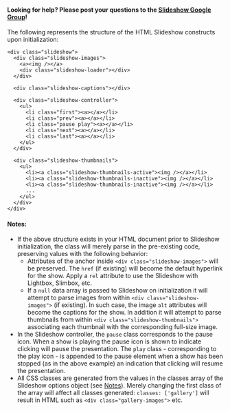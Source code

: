 #### Looking for help? Please post your questions to the [Slideshow Google Group](http://groups.google.com/group/mootools-slideshow)! ####



The following represents the structure of the HTML Slideshow constructs upon initialization:

```
<div class="slideshow">
  <div class="slideshow-images">
    <a><img /></a>
    <div class="slideshow-loader"></div>
  </div>

  <div class="slideshow-captions"></div>

  <div class="slideshow-controller">
    <ul>
      <li class="first"><a></a></li>
      <li class="prev"><a></a></li>
      <li class="pause play"><a></a></li>
      <li class="next"><a></a></li>
      <li class="last"><a></a></li>
    </ul>
  </div>

  <div class="slideshow-thumbnails">
    <ul>
      <li><a class="slideshow-thumbnails-active"><img /></a></li>
      <li><a class="slideshow-thumbnails-inactive"><img /></a></li>
      <li><a class="slideshow-thumbnails-inactive"><img /></a></li>
      ...
    </ul>
  </div>
</div>
```

#### Notes: ####

  * If the above structure exists in your HTML document prior to Slideshow initialization, the class will merely parse in the pre-existing code, preserving values with the following behavior:
    * Attributes of the anchor inside `<div class="slideshow-images">` will be preserved. The `href` (if existing) will become the default hyperlink for the show. Apply a `rel` attribute to use the Slideshow with Lightbox, Slimbox, etc.
    * If a `null` data array is passed to Slideshow on initialization it will attempt to parse images from within `<div class="slideshow-images">` (if existing). In such case, the image `alt` attributes will become the captions for the show. In addition it will attempt to parse thumbnails from within `<div class="slideshow-thumbnails">` associating each thumbnail with the corresponding full-size image.
  * In the Slideshow controller, the `pause` class corresponds to the pause icon. When a show is playing the pause icon is shown to indicate clicking will pause the presentation. The `play` class - corresponding to the play icon - is appended to the pause element when a show has been stopped (as in the above example) an indication that clicking will resume the presentation.
  * All CSS classes are generated from the values in the classes array of the Slideshow options object (see [Notes](http://code.google.com/p/slideshow/wiki/Slideshow#Notes:)). Merely changing the first class of the array will affect all classes generated: `classes: ['gallery']` will result in HTML such as `<div class="gallery-images">` etc.